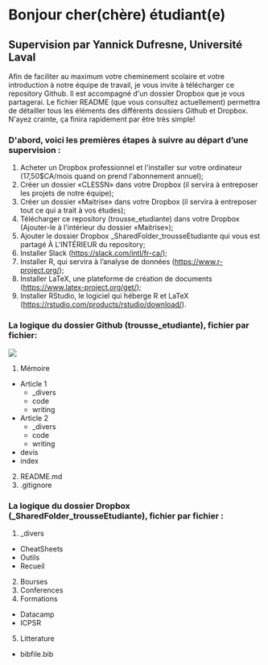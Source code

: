 # Bonjour cher(chère) étudiant(e)

## Supervision par Yannick Dufresne, Université Laval

Afin de faciliter au maximum votre cheminement scolaire et votre introduction à notre équipe de travail, je vous invite à télécharger ce repository Github. Il est accompagné d'un dossier Dropbox que je vous partagerai. 
Le fichier README (que vous consultez actuellement) permettra de détailler tous les éléments des différents dossiers Github et Dropbox. 
N'ayez crainte, ça finira rapidement par être très simple!

### D'abord, voici les premières étapes à suivre au départ d’une supervision :

1. Acheter un Dropbox professionnel et l'installer sur votre ordinateur (17,50$CA/mois quand on prend l'abonnement annuel);
2. Créer un dossier «CLESSN» dans votre Dropbox (il servira à entreposer les projets de notre équipe);
3. Créer un dossier «Maitrise» dans votre Dropbox (il servira à entreposer tout ce qui a trait à vos études);
4. Télécharger ce repository (trousse_etudiante) dans votre Dropbox (Ajouter-le à l'intérieur du dossier «Maitrise»);
5. Ajouter le dossier Dropbox _SharedFolder_trousseEtudiante qui vous est partagé À L'INTÉRIEUR du repository;
6. Installer Slack (https://slack.com/intl/fr-ca/);
7. Installer R, qui servira à l’analyse de données (https://www.r-project.org/); 
8. Installer LaTeX, une plateforme de création de documents (https://www.latex-project.org/get/);
9. Installer RStudio, le logiciel qui héberge R et LaTeX (https://rstudio.com/products/rstudio/download/).

### La logique du dossier Github (trousse_etudiante), fichier par fichier:

![](/Users/adrien/Dropbox/Travail/Universite_Laval/CLESSN/Trousse_etudiante/_SharedFolder_trousseEtudiante/_divers/Outils/path1.png)

1. Mémoire
  - Article 1
    - _divers
    - code
    - writing
  - Article 2
    - _divers
    - code
    - writing
  - devis
  - index
2. README.md
3. .gitignore

### La logique du dossier Dropbox (_SharedFolder_trousseEtudiante), fichier par fichier :

1. _divers
  - CheatSheets
  - Outils
  - Recueil
2. Bourses
3. Conferences
4. Formations
  - Datacamp
  - ICPSR
5. Litterature
  - bibfile.bib



